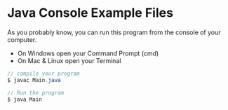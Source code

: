 # Java Console Example Files

As you probably know, you can run this program from the console of your computer.

* On Windows open your Command Prompt (cmd)
* On Mac & Linux open your Terminal

````java    
// compile your program 
$ javac Main.java

// Run the program
$ java Main

````

